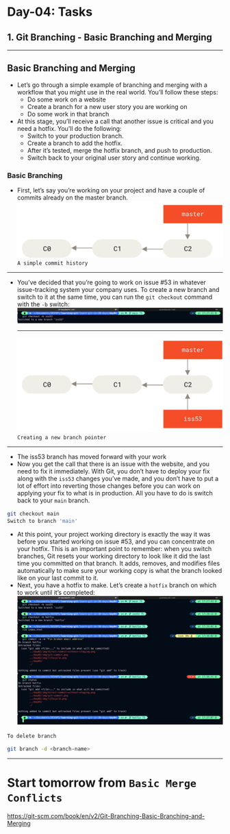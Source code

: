 # Day-04: Tasks

## 1. Git Branching - Basic Branching and Merging

---

## Basic Branching and Merging

- Let’s go through a simple example of branching and merging with a workflow that you might use in the real world. You’ll follow these steps:
  - Do some work on a website
  - Create a branch for a new user story you are working on
  - Do some work in that branch
- At this stage, you’ll receive a call that another issue is critical and you need a hotfix. You’ll do the following:
  - Switch to your production branch.
  - Create a branch to add the hotfix.
  - After it’s tested, merge the hotfix branch, and push to production.
  - Switch back to your original user story and continue working.

### Basic Branching

- First, let’s say you’re working on your project and have a couple of commits already on the master branch.
  ![basic Branch 1](./img/basic-branching-1.png)
  `A simple commit history`

---

- You’ve decided that you’re going to work on issue #53 in whatever issue-tracking system your company uses. To create a new branch and switch to it at the same time, you can run the `git checkout` command with the `-b` switch:
  ![create branch and switch using -b](./img/create-iss53-branch-and-switch.png)

  ***

  ![git branching 2](./img/basic-branching-2.png)
  `Creating a new branch pointer`

---

- The iss53 branch has moved forward with your work
- Now you get the call that there is an issue with the website, and you need to fix it immediately. With Git, you don’t have to deploy your fix along with the `iss53` changes you’ve made, and you don’t have to put a lot of effort into reverting those changes before you can work on applying your fix to what is in production. All you have to do is switch back to your `main` branch.

```bash
git checkout main
Switch to branch 'main'
```

- At this point, your project working directory is exactly the way it was before you started working on issue #53, and you can concentrate on your hotfix. This is an important point to remember: when you switch branches, Git resets your working directory to look like it did the last time you committed on that branch. It adds, removes, and modifies files automatically to make sure your working copy is what the branch looked like on your last commit to it.
- Next, you have a hotfix to make. Let’s create a `hotfix` branch on which to work until it’s completed:
  ![hotfix branch](./img/hotfix-branch.png)

`To delete branch `

```bash
git branch -d <branch-name>
```

---

# Start tomorrow from `Basic Merge Conflicts`

https://git-scm.com/book/en/v2/Git-Branching-Basic-Branching-and-Merging
